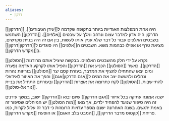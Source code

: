 ```yaml
---
aliases:
  - דרקון
---
```

[[הדרקון]] היה אחת המפלצות האגדיות ביותר בתקופה שקדמה ל[[עידן הגיבורים]], הדרקון היה אדון למדבר עצום ונרחב ומלך על שבטים [[אלפים]]. [[הדרקון]] השתמש בשבטים האלפים עבור כל דבר שלא עניין אותו לעשות, בין אם זה היה בניית מקדשים, מציאת טרף או אפילו כבהמות משא. השבטים ה[[אלפים]] היו סוגדים ל[[הדרקון|דרקון]] ב[[מקדש הדרקון]].

[[הסולטן]] נקרא על ידי חלק מהשבטים האלפים. בבקשה שיציל אותם מרודנות [[הדרקון]].
כאשר [[הסולטן]] הכניע את [[הדרקון]] והפיל אותו לקרקע האדמה נפערה ומים יצאו שהתחילו להציף את המדבר, בעזרת קסם יצר [[הסולטן]] בזריזות נהרות ונחלים ולמעשה יצב את המים ל[[אגם הדרקון|אגם]] והפך את האיזור לאידאלי להתיישבות.
[[הסולטן]] לקח כתרומה את אוצרות [[הדרקון]] ובעזרתם התחיל את בניית [[נור אל-סולטן]].

ישנה אמונה עתיקה בכל איזור [[אגם הדרקון]] שיום יבוא ו[[הדרקון]] ישוב, במשך עידנים זה היה סיפור שנועד להפחיד ילדים, אך מאז [[מות הסולטן]] יש המיחלים שסיפור זה באמת יתגשם. בשנה האחרונה ישנם מספר עדויות הרומזות כי דבר זה עלול לקרות, כמו פריחת [[קקטוס מדבר הדרקון]], [[המבט בלב האגם]] או הופעת [[מקדש הדרקון]].
